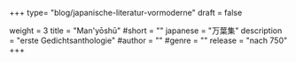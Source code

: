 +++
type= "blog/japanische-literatur-vormoderne"
draft = false

weight = 3
title = "Man'yōshū"
#short = ""
japanese = "万葉集"
description = "erste Gedichtsanthologie"
#author = ""
#genre = ""
release = "nach 750"
+++

